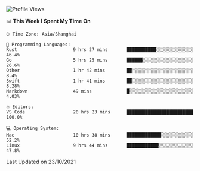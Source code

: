 <!--START_SECTION:waka-->
![Profile Views](http://img.shields.io/badge/Profile%20Views-1-blue)

📊 **This Week I Spent My Time On** 

```text
⌚︎ Time Zone: Asia/Shanghai

💬 Programming Languages: 
Rust                     9 hrs 27 mins       ███████████░░░░░░░░░░░░░░   46.4% 
Go                       5 hrs 25 mins       ██████░░░░░░░░░░░░░░░░░░░   26.6% 
Other                    1 hr 42 mins        ██░░░░░░░░░░░░░░░░░░░░░░░   8.4% 
Swift                    1 hr 41 mins        ██░░░░░░░░░░░░░░░░░░░░░░░   8.28% 
Markdown                 49 mins             █░░░░░░░░░░░░░░░░░░░░░░░░   4.03%

🔥 Editors: 
VS Code                  20 hrs 23 mins      █████████████████████████   100.0%

💻 Operating System: 
Mac                      10 hrs 38 mins      █████████████░░░░░░░░░░░░   52.2% 
Linux                    9 hrs 44 mins       ████████████░░░░░░░░░░░░░   47.8%

```


 Last Updated on 23/10/2021
<!--END_SECTION:waka-->
